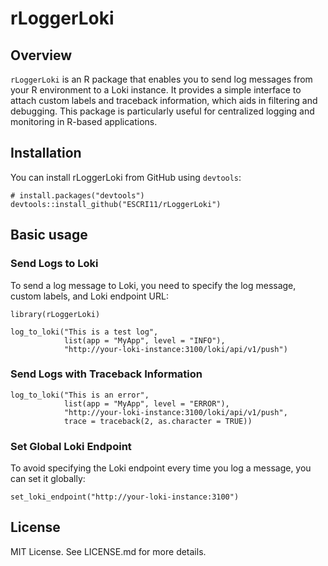 # rLoggerLoki

## Overview

`rLoggerLoki` is an R package that enables you to send log messages from your R environment to a Loki instance. It provides a simple interface to attach custom labels and traceback information, which aids in filtering and debugging. This package is particularly useful for centralized logging and monitoring in R-based applications.

## Installation

You can install rLoggerLoki from GitHub using `devtools`:

```
# install.packages("devtools")
devtools::install_github("ESCRI11/rLoggerLoki")
```

## Basic usage

### Send Logs to Loki

To send a log message to Loki, you need to specify the log message, custom labels, and Loki endpoint URL:

```
library(rLoggerLoki)

log_to_loki("This is a test log",
            list(app = "MyApp", level = "INFO"),
            "http://your-loki-instance:3100/loki/api/v1/push")
```

### Send Logs with Traceback Information

```
log_to_loki("This is an error",
            list(app = "MyApp", level = "ERROR"),
            "http://your-loki-instance:3100/loki/api/v1/push",
            trace = traceback(2, as.character = TRUE))
```

### Set Global Loki Endpoint

To avoid specifying the Loki endpoint every time you log a message, you can set it globally:

```
set_loki_endpoint("http://your-loki-instance:3100")
```

## License

MIT License. See LICENSE.md for more details.

